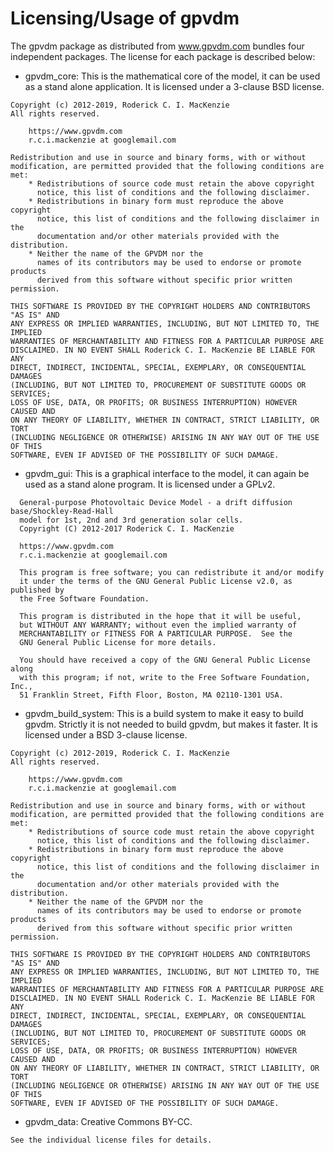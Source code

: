 Licensing/Usage of gpvdm
==============
The gpvdm package as distributed from www.gpvdm.com bundles four independent packages.  The license for each package is described below:


- gpvdm_core: This is the mathematical core of the model, it can be used as a stand alone application. It is licensed under a 3-clause BSD license.
~~~~
Copyright (c) 2012-2019, Roderick C. I. MacKenzie
All rights reserved.

	https://www.gpvdm.com
	r.c.i.mackenzie at googlemail.com

Redistribution and use in source and binary forms, with or without
modification, are permitted provided that the following conditions are met:
    * Redistributions of source code must retain the above copyright
      notice, this list of conditions and the following disclaimer.
    * Redistributions in binary form must reproduce the above copyright
      notice, this list of conditions and the following disclaimer in the
      documentation and/or other materials provided with the distribution.
    * Neither the name of the GPVDM nor the
      names of its contributors may be used to endorse or promote products
      derived from this software without specific prior written permission.

THIS SOFTWARE IS PROVIDED BY THE COPYRIGHT HOLDERS AND CONTRIBUTORS "AS IS" AND
ANY EXPRESS OR IMPLIED WARRANTIES, INCLUDING, BUT NOT LIMITED TO, THE IMPLIED
WARRANTIES OF MERCHANTABILITY AND FITNESS FOR A PARTICULAR PURPOSE ARE
DISCLAIMED. IN NO EVENT SHALL Roderick C. I. MacKenzie BE LIABLE FOR ANY
DIRECT, INDIRECT, INCIDENTAL, SPECIAL, EXEMPLARY, OR CONSEQUENTIAL DAMAGES
(INCLUDING, BUT NOT LIMITED TO, PROCUREMENT OF SUBSTITUTE GOODS OR SERVICES;
LOSS OF USE, DATA, OR PROFITS; OR BUSINESS INTERRUPTION) HOWEVER CAUSED AND
ON ANY THEORY OF LIABILITY, WHETHER IN CONTRACT, STRICT LIABILITY, OR TORT
(INCLUDING NEGLIGENCE OR OTHERWISE) ARISING IN ANY WAY OUT OF THE USE OF THIS
SOFTWARE, EVEN IF ADVISED OF THE POSSIBILITY OF SUCH DAMAGE.
~~~~

- gpvdm_gui: This is a graphical interface to the model, it can again be used as a stand alone program. It is licensed under a GPLv2.
~~~~
  General-purpose Photovoltaic Device Model - a drift diffusion base/Shockley-Read-Hall
  model for 1st, 2nd and 3rd generation solar cells.
  Copyright (C) 2012-2017 Roderick C. I. MacKenzie

  https://www.gpvdm.com
  r.c.i.mackenzie at googlemail.com

  This program is free software; you can redistribute it and/or modify
  it under the terms of the GNU General Public License v2.0, as published by
  the Free Software Foundation.

  This program is distributed in the hope that it will be useful,
  but WITHOUT ANY WARRANTY; without even the implied warranty of
  MERCHANTABILITY or FITNESS FOR A PARTICULAR PURPOSE.  See the
  GNU General Public License for more details.

  You should have received a copy of the GNU General Public License along
  with this program; if not, write to the Free Software Foundation, Inc.,
  51 Franklin Street, Fifth Floor, Boston, MA 02110-1301 USA.
~~~~

- gpvdm_build_system: This is a build system to make it easy to build gpvdm.  Strictly it is not needed to build gpvdm, but makes it faster.  It is licensed under a BSD 3-clause license.
~~~~
Copyright (c) 2012-2019, Roderick C. I. MacKenzie
All rights reserved.

	https://www.gpvdm.com
	r.c.i.mackenzie at googlemail.com

Redistribution and use in source and binary forms, with or without
modification, are permitted provided that the following conditions are met:
    * Redistributions of source code must retain the above copyright
      notice, this list of conditions and the following disclaimer.
    * Redistributions in binary form must reproduce the above copyright
      notice, this list of conditions and the following disclaimer in the
      documentation and/or other materials provided with the distribution.
    * Neither the name of the GPVDM nor the
      names of its contributors may be used to endorse or promote products
      derived from this software without specific prior written permission.

THIS SOFTWARE IS PROVIDED BY THE COPYRIGHT HOLDERS AND CONTRIBUTORS "AS IS" AND
ANY EXPRESS OR IMPLIED WARRANTIES, INCLUDING, BUT NOT LIMITED TO, THE IMPLIED
WARRANTIES OF MERCHANTABILITY AND FITNESS FOR A PARTICULAR PURPOSE ARE
DISCLAIMED. IN NO EVENT SHALL Roderick C. I. MacKenzie BE LIABLE FOR ANY
DIRECT, INDIRECT, INCIDENTAL, SPECIAL, EXEMPLARY, OR CONSEQUENTIAL DAMAGES
(INCLUDING, BUT NOT LIMITED TO, PROCUREMENT OF SUBSTITUTE GOODS OR SERVICES;
LOSS OF USE, DATA, OR PROFITS; OR BUSINESS INTERRUPTION) HOWEVER CAUSED AND
ON ANY THEORY OF LIABILITY, WHETHER IN CONTRACT, STRICT LIABILITY, OR TORT
(INCLUDING NEGLIGENCE OR OTHERWISE) ARISING IN ANY WAY OUT OF THE USE OF THIS
SOFTWARE, EVEN IF ADVISED OF THE POSSIBILITY OF SUCH DAMAGE.
~~~~

- gpvdm_data: Creative Commons BY-CC.

~~~~
See the individual license files for details.
~~~~

